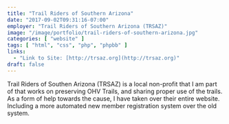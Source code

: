 ```yaml
---
title: "Trail Riders of Southern Arizona"
date: "2017-09-02T09:31:16-07:00"
employer: "Trail Riders of Southern Arizona (TRSAZ)"
image: "/image/portfolio/trail-riders-of-southern-arizona.jpg"
categories: [ "website" ]
tags: [ "html", "css", "php", "phpbb" ]
links:
  - "Link to Site: [http://trsaz.org](http://trsaz.org)"
draft: false
---
```


Trail Riders of Southen Arizona (TRSAZ) is a local non-profit that I am part of that works on preserving OHV Trails, and sharing proper use of the trails. As a form of help towards the cause, I have taken over their entire website. Including a more automated new member registration system over the old system.
